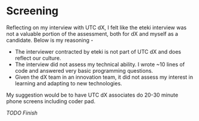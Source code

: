 # Screening

Reflecting on my interview with UTC dX, I felt like the eteki interview was not a valuable portion of the assessment, both for dX and myself as a candidate. Below is my reasoning -

-   The interviewer contracted by eteki is not part of UTC dX and does reflect our culture.
-   The interview did not assess my technical ability. I wrote ~10 lines of code and answered very basic programming questions.
-   Given the dX team in an innovation team, it did not assess my interest in learning and adapting to new technologies.

My suggestion would be to have UTC dX associates do 20-30 minute phone screens including coder pad.

_TODO Finish_
